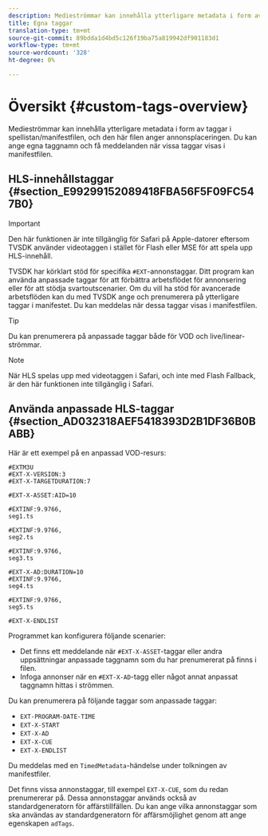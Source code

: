 ```yaml
---
description: Medieströmmar kan innehålla ytterligare metadata i form av taggar i spellistan/manifestfilen, och den här filen anger annonsplaceringen. Du kan ange egna taggnamn och få meddelanden när vissa taggar visas i manifestfilen.
title: Egna taggar
translation-type: tm+mt
source-git-commit: 89bdda1d4bd5c126f19ba75a819942df901183d1
workflow-type: tm+mt
source-wordcount: '328'
ht-degree: 0%

---
```



# Översikt {#custom-tags-overview}

Medieströmmar kan innehålla ytterligare metadata i form av taggar i spellistan/manifestfilen, och den här filen anger annonsplaceringen. Du kan ange egna taggnamn och få meddelanden när vissa taggar visas i manifestfilen.

## HLS-innehållstaggar {#section_E99299152089418FBA56F5F09FC547B0}

>[!IMPORTANT]
>
>Den här funktionen är inte tillgänglig för Safari på Apple-datorer eftersom TVSDK använder videotaggen i stället för Flash eller MSE för att spela upp HLS-innehåll.

TVSDK har körklart stöd för specifika `#EXT`-annonstaggar. Ditt program kan använda anpassade taggar för att förbättra arbetsflödet för annonsering eller för att stödja svartoutscenarier. Om du vill ha stöd för avancerade arbetsflöden kan du med TVSDK ange och prenumerera på ytterligare taggar i manifestet. Du kan meddelas när dessa taggar visas i manifestfilen.

>[!TIP]
>
>Du kan prenumerera på anpassade taggar både för VOD och live/linear-strömmar.

>[!NOTE]
>
>När HLS spelas upp med videotaggen i Safari, och inte med Flash Fallback, är den här funktionen inte tillgänglig i Safari.

## Använda anpassade HLS-taggar {#section_AD032318AEF5418393D2B1DF36B0BABB}

Här är ett exempel på en anpassad VOD-resurs:

```
#EXTM3U
#EXT-X-VERSION:3
#EXT-X-TARGETDURATION:7
 
#EXT-X-ASSET:AID=10
 
#EXTINF:9.9766,
seg1.ts
 
#EXTINF:9.9766,
seg2.ts
 
#EXTINF:9.9766,
seg3.ts
 
#EXT-X-AD:DURATION=10
#EXTINF:9.9766,
seg4.ts
 
#EXTINF:9.9766,
seg5.ts
 
#EXT-X-ENDLIST
```

Programmet kan konfigurera följande scenarier:

* Det finns ett meddelande när `#EXT-X-ASSET`-taggar eller andra uppsättningar anpassade taggnamn som du har prenumererat på finns i filen.
* Infoga annonser när en `#EXT-X-AD`-tagg eller något annat anpassat taggnamn hittas i strömmen.

Du kan prenumerera på följande taggar som anpassade taggar:

* `EXT-PROGRAM-DATE-TIME`
* `EXT-X-START`
* `EXT-X-AD`
* `EXT-X-CUE`
* `EXT-X-ENDLIST`

Du meddelas med en `TimedMetadata`-händelse under tolkningen av manifestfiler.

Det finns vissa annonstaggar, till exempel `EXT-X-CUE`, som du redan prenumererar på. Dessa annonstaggar används också av standardgeneratorn för affärstillfällen. Du kan ange vilka annonstaggar som ska användas av standardgeneratorn för affärsmöjlighet genom att ange egenskapen `adTags`.
